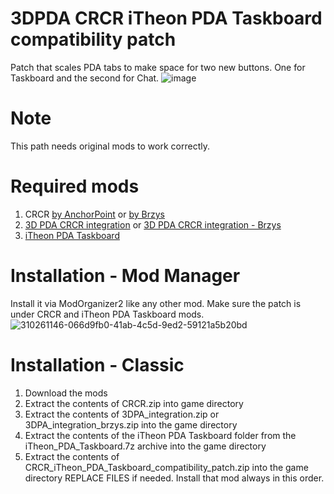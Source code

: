 # 3DPDA CRCR iTheon PDA Taskboard compatibility patch 
Patch that scales PDA tabs to make space for two new buttons. One for Taskboard and the second for Chat.
![image](https://github.com/user-attachments/assets/cafbb53f-d92d-46a2-9971-b48194f3a03d)

# Note
This path needs original mods to work correctly.

# Required mods
1. CRCR [by AnchorPoint]() or [by Brzys]()
2. [3D PDA CRCR integration]() or [3D PDA CRCR integration - Brzys]()
3. [iTheon PDA Taskboard ](https://www.moddb.com/mods/stalker-anomaly/addons/itheons-pda-taskboard)

# Installation - Mod Manager
Install it via ModOrganizer2 like any other mod.
Make sure the patch is under CRCR and iTheon PDA Taskboard mods.
![310261146-066d9fb0-41ab-4c5d-9ed2-59121a5b20bd](https://github.com/user-attachments/assets/d1471f42-c82e-4554-9bde-b0db762641d2)

# Installation - Classic
1. Download the mods
2. Extract the contents of CRCR.zip into  game directory
3. Extract the contents of 3DPA_integration.zip or 3DPA_integration_brzys.zip into the game directory
4. Extract the contents of the iTheon PDA Taskboard folder from the  iTheon_PDA_Taskboard.7z archive into the game directory
5. Extract the contents of CRCR_iTheon_PDA_Taskboard_compatibility_patch.zip into the game directory
REPLACE FILES if needed. Install that mod always in this order.
